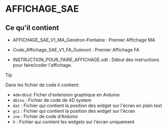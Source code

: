 # AFFICHAGE_SAE

## Ce qu'il contient

* AFFICHAGE_SAE_V1_MA_Gendron-Fontaine : Premier Affichage MA

* Code_Affichage_SAE_V1_FA_Guimont : Premier Affichage FA

* INSTRUCTION_POUR_FAIRE_AFFICHAGE.odt : Début des instructions pour faire/coder l'affichage.

> [!TIP]  
> Dans les fichier de code il contient:
> * `4dArdUsd`:  Ficher d'extension graphique en Arduino
> * `4Dino` : Fichier de code de 4D system
> * `dat` : Fichier qui contient la position des widget sur l'écran en plain text
> * `gci` : Fichier qui contient la position des widget sur l'écran
> * `ino` : Fichier de code d'Arduino
> * `h` : Fichier qui contient les widgets sur l'écran uniquement 